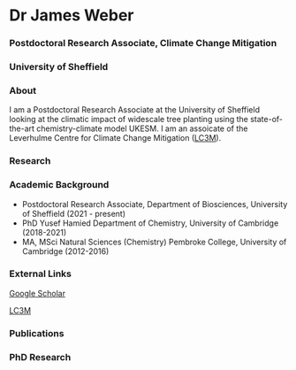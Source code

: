 # Dr James Weber
### Postdoctoral Research Associate, Climate Change Mitigation
### University of Sheffield


### About

I am a Postdoctoral Research Associate at the University of Sheffield looking at the climatic impact of widescale tree planting using the state-of-the-art chemistry-climate model UKESM. I am an assoicate of the Leverhulme Centre for Climate Change Mitigation ([LC3M](https://lc3m.org/people/dr-james-weber/)). 

### Research

### Academic Background
- Postdoctoral Research Associate, Department of Biosciences, University of Sheffield (2021 - present)
- PhD Yusef Hamied Department of Chemistry, University of Cambridge (2018-2021)
- MA, MSci Natural Sciences (Chemistry) Pembroke College, University of Cambridge (2012-2016)

### External Links

[Google Scholar](https://scholar.google.com/citations?user=duDLXbIAAAAJ&hl=en&oi=sra)

[LC3M](https://lc3m.org/people/dr-james-weber/)


### Publications

### PhD Research 

